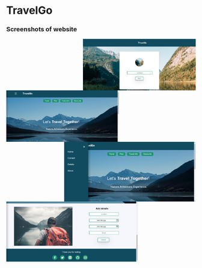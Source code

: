 # TravelGo

### Screenshots of website

<p>
  <img align="right" src="images/ss1.JPG" width="300">
  <img align="left" src="images/ss2.JPG" width="300">
  <p>&nbsp;</p>
  <p>&nbsp;</p>
  <p>&nbsp;</p>
  <p>&nbsp;</p>
  <p>&nbsp;</p>
  <p>&nbsp;</p>
  
  <img align="right" src="images/ss3.JPG" width="350">
  <img align="left" src="images/ss4.JPG" width="350">

</p>
